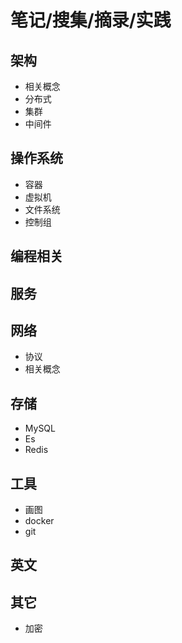 # 笔记/搜集/摘录/实践

## 架构
- 相关概念
- 分布式
- 集群
- 中间件

## 操作系统
- 容器
- 虚拟机
- 文件系统
- 控制组

## 编程相关

## 服务

## 网络
- 协议
- 相关概念

## 存储
- MySQL
- Es
- Redis

## 工具
- 画图
- docker
- git

## 英文

## 其它
- 加密